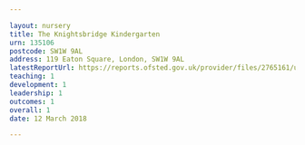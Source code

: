 ```yaml
---

layout: nursery
title: The Knightsbridge Kindergarten
urn: 135106
postcode: SW1W 9AL
address: 119 Eaton Square, London, SW1W 9AL
latestReportUrl: https://reports.ofsted.gov.uk/provider/files/2765161/urn/135106.pdf
teaching: 1
development: 1
leadership: 1
outcomes: 1
overall: 1
date: 12 March 2018

---
```

